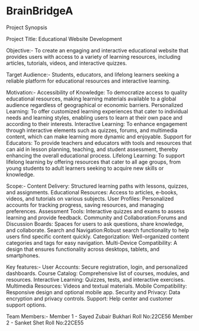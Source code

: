 # BrainBridgeA

Project Synopsis

Project Title: Educational Website Development

Objective:-
To create an engaging and interactive educational website that provides users with access to a variety of learning resources, including articles, tutorials, videos, and interactive quizzes.

Target Audience:-
Students, educators, and lifelong learners seeking a reliable platform for educational resources and interactive learning.

Motivation:-
Accessibility of Knowledge: To democratize access to quality educational resources, making learning materials available to a global audience regardless of geographical or economic barriers.
Personalized Learning: To offer customized learning experiences that cater to individual needs and learning styles, enabling users to learn at their own pace and according to their interests.
Interactive Learning: To enhance engagement through interactive elements such as quizzes, forums, and multimedia content, which can make learning more dynamic and enjoyable.
Support for Educators: To provide teachers and educators with tools and resources that can aid in lesson planning, teaching, and student assessment, thereby enhancing the overall educational process.
Lifelong Learning: To support lifelong learning by offering resources that cater to all age groups, from young students to adult learners seeking to acquire new skills or knowledge.

Scope:-
Content Delivery: Structured learning paths with lessons, quizzes, and assignments.
Educational Resources: Access to articles, e-books, videos, and tutorials on various subjects.
User Profiles: Personalized accounts for tracking progress, saving resources, and managing preferences.
Assessment Tools: Interactive quizzes and exams to assess learning and provide feedback.
Community and Collaboration:Forums and Discussion Boards: Spaces for users to ask questions, share knowledge, and collaborate.
Search and Navigation:Robust search functionality to help users find specific content quickly.
Categorization: Well-organized content categories and tags for easy navigation.
Multi-Device Compatibility: A design that ensures functionality across desktops, tablets, and smartphones.

Key features:-
User Accounts: Secure registration, login, and personalized dashboards.
Course Catalog: Comprehensive list of courses, modules, and resources.
Interactive Learning: Quizzes, tests, and interactive exercises.
Multimedia Resources: Videos and textual materials.
Mobile Compatibility: Responsive design and optional mobile app.
Security and Privacy: Data encryption and privacy controls.
Support: Help center and customer support options.

Team Members:-
Member 1 - Sayed Zubair Bukhari
Roll No:22CE56
Member 2 - Sanket Shet
Roll No:22CE55





